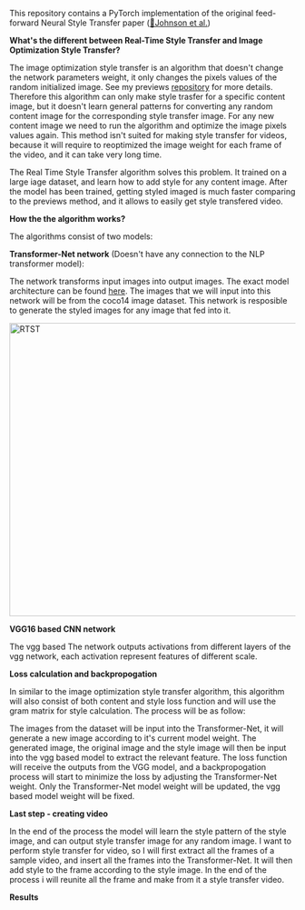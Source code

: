This repository contains a PyTorch implementation of the original feed-forward Neural Style Transfer paper  ([🔗Johnson et al.](https://arxiv.org/pdf/1603.08155.pdf))

**What's the different between Real-Time Style Transfer and Image Optimization Style Transfer?**

The image optimization style transfer is an algorithm that doesn't change the network parameters weight, it only changes the pixels values of the random initialized image. See my previews [repository](https://github.com/hovav698/Style-Transfer-Image-Optimization-) for more details. Therefore this algorithm can only make style trasfer for a specific content image, but it doesn't learn general patterns for converting any random content image for the corresponding style transfer image. For any new content image we need to run the algorithm and optimize the image pixels values again. 
This method isn't suited for making style transfer for videos, because it will require to reoptimized the image weight for each frame of the video, and it can take very long time.

The Real Time Style Transfer algorithm solves this problem. It trained on a large iage dataset, and learn how to add style for any content image. After the model has been trained, getting styled imaged is much faster comparing to the previews method, and it allows to easily get style transfered video.

**How the the algorithm works?**

The algorithms consist of two models:

**Transformer-Net network** (Doesn't have any connection to the NLP transformer model): 

The network transforms input images into output images. The exact model architecture can be found [here](https://cs.stanford.edu/people/jcjohns/papers/fast-style/fast-style-supp.pdf). The images that we will input into this network will be from the coco14 image dataset. This network is resposible to generate the styled images for any image that fed into it. 

<img width="516" alt="RTST" src="https://user-images.githubusercontent.com/71300410/121808335-9a256200-cc60-11eb-8f7e-09b214af1a87.PNG">


**VGG16 based CNN network**

The vgg based The network outputs activations from different layers of the vgg network, each activation represent features of different scale.

**Loss calculation and backpropogation**

In similar to the image optimization style transfer algorithm, this algorithm will also consist of both content and style loss function and will use the gram matrix for style calculation. The process will be as follow:

The images from the dataset will be input into the Transformer-Net, it will generate a new image according to it's current model weight. The generated image, the original image and the style image will then be input into the vgg based model to extract the relevant feature. The loss function will receive the outputs from the VGG model, and a backpropogation process will start to minimize the loss by adjusting the Transformer-Net weight. Only the Transformer-Net model weight will be updated, the vgg based model weight will be fixed.

**Last step - creating video**

In the end of the process the model will learn the style pattern of the style image, and can output style transfer image for any random image.
I want to perform style transfer for video, so I will first extract all the frames of a sample video, and insert all the frames into the Transformer-Net. It will then add style to the frame according to the style image. In the end of the process i will reunite all the frame and make from it a style transfer video.

**Results**








